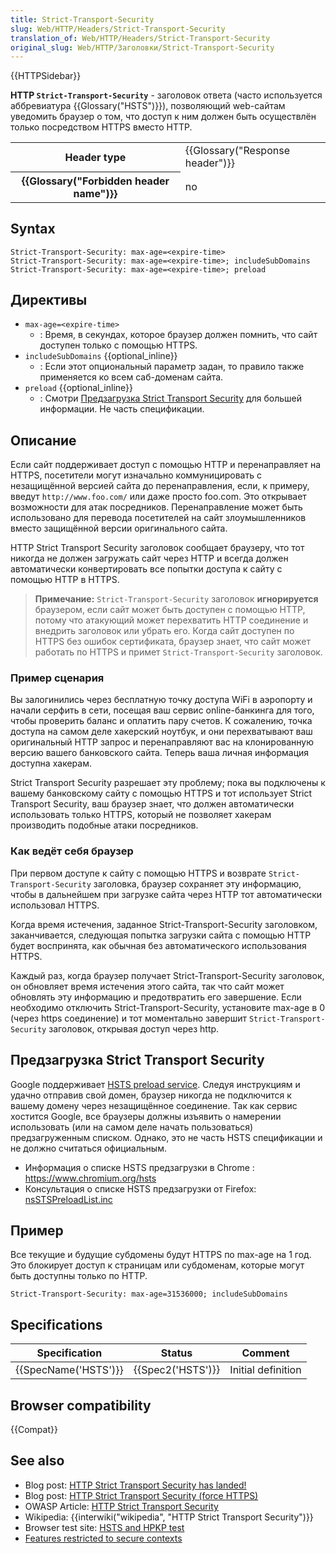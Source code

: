 ```yaml
---
title: Strict-Transport-Security
slug: Web/HTTP/Headers/Strict-Transport-Security
translation_of: Web/HTTP/Headers/Strict-Transport-Security
original_slug: Web/HTTP/Заголовки/Strict-Transport-Security
---
```

{{HTTPSidebar}}

**HTTP `Strict-Transport-Security`** - заголовок ответа (часто используется аббревиатура {{Glossary("HSTS")}}), позволяющий web-сайтам уведомить браузер о том, что доступ к ним должен быть осуществлён только посредством HTTPS вместо HTTP.

<table class="properties">
  <tbody>
    <tr>
      <th scope="row">Header type</th>
      <td>{{Glossary("Response header")}}</td>
    </tr>
    <tr>
      <th scope="row">{{Glossary("Forbidden header name")}}</th>
      <td>no</td>
    </tr>
  </tbody>
</table>

## Syntax

```
Strict-Transport-Security: max-age=<expire-time>
Strict-Transport-Security: max-age=<expire-time>; includeSubDomains
Strict-Transport-Security: max-age=<expire-time>; preload
```

## Директивы

- `max-age=<expire-time>`
  - : Время, в секундах, которое браузер должен помнить, что сайт доступен только с помощью HTTPS.
- `includeSubDomains` {{optional_inline}}
  - : Если этот опциональный параметр задан, то правило также применяется ко всем саб-доменам сайта.
- `preload` {{optional_inline}}
  - : Смотри [Предзагрузка Strict Transport Security](#предзагрузка_strict_transport_security) для большей информации. Не часть спецификации.

## Описание

Если сайт поддерживает доступ с помощью HTTP и перенаправляет на HTTPS, посетители могут изначально коммуницировать с незащищённой версией сайта до перенаправления, если, к примеру, введут `http://www.foo.com/` или даже просто foo.com. Это открывает возможности для атак посредников. Перенаправление может быть использовано для перевода посетителей на сайт злоумышленников вместо защищённой версии оригинального сайта.

HTTP Strict Transport Security заголовок сообщает браузеру, что тот никогда не должен загружать сайт через HTTP и всегда должен автоматически конвертировать все попытки доступа к сайту с помощью HTTP в HTTPS.

> **Примечание:** `Strict-Transport-Security` заголовок **игнорируется** браузером, если сайт может быть доступен с помощью HTTP, потому что атакующий может перехватить HTTP соединение и внедрить заголовок или убрать его. Когда сайт доступен по HTTPS без ошибок сертификата, браузер знает, что сайт может работать по HTTPS и примет `Strict-Transport-Security` заголовок.

### Пример сценария

Вы залогинились через бесплатную точку доступа WiFi в аэропорту и начали серфить в сети, посещая ваш сервис online-банкинга для того, чтобы проверить баланс и оплатить пару счетов. К сожалению, точка доступа на самом деле хакерский ноутбук, и они перехватывают ваш оригинальный HTTP запрос и перенаправляют вас на клонированную версию вашего банковского сайта. Теперь ваша личная информация доступна хакерам.

Strict Transport Security разрешает эту проблему; пока вы подключены к вашему банковскому сайту с помощью HTTPS и тот использует Strict Transport Security, ваш браузер знает, что должен автоматически использовать только HTTPS, который не позволяет хакерам производить подобные атаки посредников.

### Как ведёт себя браузер

При первом доступе к сайту с помощью HTTPS и возврате `Strict-Transport-Security` заголовка, браузер сохраняет эту информацию, чтобы в дальнейшем при загрузке сайта через HTTP тот автоматически использовал HTTPS.

Когда время истечения, заданное Strict-Transport-Security заголовком, заканчивается, следующая попытка загрузки сайта с помощью HTTP будет воспринята, как обычная без автоматического использования HTTPS.

Каждый раз, когда браузер получает Strict-Transport-Security заголовок, он обновляет время истечения этого сайта, так что сайт может обновлять эту информацию и предотвратить его завершение. Если необходимо отключить Strict-Transport-Security, установите max-age в 0 (через https соединение) и тот моментально завершит `Strict-Transport-Security` заголовок, открывая доступ через http.

## Предзагрузка Strict Transport Security

Google поддерживает [HSTS preload service](https://hstspreload.org/). Следуя инструкциям и удачно отправив свой домен, браузер никогда не подключится к вашему домену через незащищённое соединение. Так как сервис хостится Google, все браузеры должны изъявить о намерении использовать (или на самом деле начать пользоваться) предзагруженным списком. Однако, это не часть HSTS спецификации и не должно считаться официальным.

- Информация о списке HSTS предзагрузки в Chrome : <https://www.chromium.org/hsts>
- Консультация о списке HSTS предзагрузки от Firefox: [nsSTSPreloadList.inc](https://hg.mozilla.org/mozilla-central/raw-file/tip/security/manager/ssl/nsSTSPreloadList.inc)

## Пример

Все текущие и будущие субдомены будут HTTPS по max-age на 1 год. Это блокирует доступ к страницам или субдоменам, которые могут быть доступны только по HTTP.

```
Strict-Transport-Security: max-age=31536000; includeSubDomains
```

## Specifications

| Specification                | Status                   | Comment            |
| ---------------------------- | ------------------------ | ------------------ |
| {{SpecName('HSTS')}} | {{Spec2('HSTS')}} | Initial definition |

## Browser compatibility

{{Compat}}

## See also

- Blog post: [HTTP Strict Transport Security has landed!](http://blog.sidstamm.com/2010/08/http-strict-transport-security-has.html)
- Blog post: [HTTP Strict Transport Security (force HTTPS)](http://hacks.mozilla.org/2010/08/firefox-4-http-strict-transport-security-force-https/)
- OWASP Article: [HTTP Strict Transport Security](https://github.com/OWASP/CheatSheetSeries/blob/master/cheatsheets/HTTP_Strict_Transport_Security_Cheat_Sheet.md)
- Wikipedia: {{interwiki("wikipedia", "HTTP Strict Transport Security")}}
- Browser test site: [HSTS and HPKP test](https://projects.dm.id.lv/Public-Key-Pins_test)
- [Features restricted to secure contexts](/ru/docs/Web/Security/Secure_Contexts/features_restricted_to_secure_contexts)
